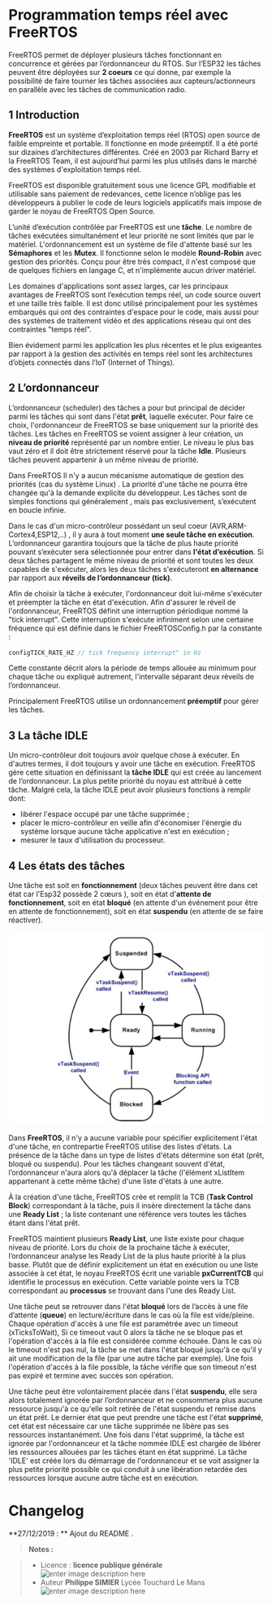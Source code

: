 ﻿# Programmation temps réel avec FreeRTOS 

FreeRTOS permet de déployer plusieurs tâches fonctionnant en concurrence et gérées par l’ordonnanceur du RTOS. Sur l’ESP32 les tâches peuvent être déployées sur **2 coeurs** ce qui donne, par exemple la possibilité de faire tourner les tâches associées aux capteurs/actionneurs en parallèle avec les tâches de communication radio.

## 1 Introduction
**FreeRTOS** est un système d’exploitation temps réel (RTOS) open source de faible empreinte et portable. Il fonctionne en mode préemptif. Il a été porté sur dizaines d’architectures différentes. Créé en 2003 par Richard Barry et la FreeRTOS Team, il est aujourd’hui parmi les plus utilisés dans le marché des systèmes d'exploitation temps réel.

FreeRTOS est disponible gratuitement sous une licence GPL modifiable et utilisable sans paiement de redevances, cette licence n’oblige pas les développeurs à publier le code de leurs logiciels applicatifs mais impose de garder le noyau de FreeRTOS Open Source.

L’unité d’exécution contrôlée par FreeRTOS est une **tâche**. Le nombre de tâches exécutées simultanément et leur priorité ne sont limités que par le matériel.
L'ordonnancement est un système de file d'attente basé sur les **Sémaphores** et les **Mutex**. Il fonctionne selon le modèle **Round-Robin** avec gestion des priorités. Conçu pour être très compact, il n'est composé que de quelques fichiers en langage C, et n'implémente aucun driver matériel.

Les domaines d'applications sont assez larges, car les principaux avantages de FreeRTOS sont l’exécution temps réel, un code source ouvert et une taille très faible. Il est donc utilisé principalement pour les systèmes embarqués qui ont des contraintes d'espace pour le code, mais aussi pour des systèmes de traitement vidéo et des
applications réseau qui ont des contraintes "temps réel".

Bien évidement parmi les application les plus récentes et le plus exigeantes par rapport à la gestion des activités en temps réel sont les architectures d’objets connectés dans l’IoT (Internet of Things).

## 2 L’ordonnanceur
L’ordonnanceur (scheduler) des tâches a pour but principal de décider parmi les tâches qui sont dans l'état **prêt**, laquelle exécuter. Pour faire ce choix, l'ordonnanceur de FreeRTOS se base uniquement sur la priorité des tâches. Les tâches en FreeRTOS se voient assigner à leur création, un **niveau de priorité** représenté par un nombre entier. Le niveau le plus bas vaut zéro et il doit être strictement réservé pour la tâche **Idle**. Plusieurs tâches peuvent appartenir à un même niveau de priorité.

Dans FreeRTOS Il n'y a aucun mécanisme automatique de gestion des priorités (cas du système Linux) . La priorité d'une tâche ne pourra être changée qu'à la demande explicite du développeur. Les tâches sont de simples fonctions qui généralement , mais pas exclusivement, s’exécutent en boucle infinie.

Dans le cas d'un micro-contrôleur possédant un seul coeur (AVR,ARM-Cortex4,ESP12,..) , il y aura à tout moment **une seule tâche en exécution**. L’ordonnanceur garantira toujours que la tâche de plus haute priorité pouvant s’exécuter sera sélectionnée pour entrer dans **l'état d’exécution**. Si deux tâches partagent le même niveau de priorité et sont toutes les deux capables de s'exécuter, alors les deux tâches s'exécuteront **en alternance** par rapport aux **réveils de l’ordonnanceur (tick)**.

Afin de choisir la tâche à exécuter, l'ordonnanceur doit lui-même s'exécuter et préempter la tâche en état d'exécution. Afin d'assurer le réveil de l'ordonnanceur, FreeRTOS définit une interruption périodique nommé la "tick interrupt". Cette interruption s'exécute infiniment selon une certaine fréquence qui est définie dans le fichier FreeRTOSConfig.h par la constante :
```c
configTICK_RATE_HZ // tick frequency interrupt" in Hz
```
Cette constante décrit alors la période de temps allouée au minimum pour chaque tâche ou expliqué autrement, l'intervalle séparant deux réveils de l’ordonnanceur.

Principalement FreeRTOS utilise un ordonnancement **préemptif** pour gérer les tâches.

## 3 La tâche IDLE
Un micro-contrôleur doit toujours avoir quelque chose à exécuter. En d'autres termes, il doit toujours y avoir une tâche en exécution. FreeRTOS gère cette situation en définissant la **tâche IDLE** qui est créée au lancement de l’ordonnanceur. La plus petite priorité du noyau est attribué à cette tâche. Malgré cela, la tâche IDLE peut avoir plusieurs fonctions à remplir dont:

 - libérer l'espace occupé par une tâche supprimée ;
 - placer le micro-contrôleur en veille afin d'économiser l'énergie du système lorsque aucune tâche applicative n'est en exécution ;
 - mesurer le taux d'utilisation du processeur.

## 4 Les états des tâches

Une tâche est soit en **fonctionnement** (deux tâches peuvent être dans cet état car l'Esp32  possède 2 cœurs ), soit en état d'**attente de fonctionnement**, soit en état **bloqué** (en attente d'un événement pour être en attente de fonctionnement), soit en état **suspendu** (en attente de se faire réactiver).

![Etats](/09_FreeRTOS/etat_tache.JPG)

Dans **FreeRTOS**, il n'y a aucune variable pour spécifier explicitement l'état d'une tâche, en contrepartie FreeRTOS utilise des listes d'états. La présence de la tâche dans un type de listes d'états détermine son état (prêt, bloqué ou suspendu). Pour les tâches changeant souvent d'état, l’ordonnanceur n'aura alors qu'à déplacer la tâche (l'élément xListItem appartenant à cette même tâche) d'une liste d'états à une autre.

À la création d'une tâche, FreeRTOS crée et remplit la TCB (**Task Control Block**) correspondant à la tâche, puis il insère directement la tâche dans une **Ready List** ; la liste contenant une référence vers toutes les tâches étant dans l'état prêt.

FreeRTOS maintient plusieurs **Ready List**, une liste existe pour chaque niveau de priorité. Lors du choix de la prochaine tâche à exécuter, l’ordonnanceur analyse les Ready List de la plus haute priorité à la plus basse. Plutôt que de définir explicitement un état en exécution ou une liste associée à cet état, le noyau FreeRTOS écrit une variable **pxCurrentTCB** qui identifie le processus en exécution. Cette variable pointe vers la TCB correspondant au **processus** se trouvant dans l'une des Ready List.

Une tâche peut se retrouver dans l'état **bloqué** lors de l’accès à une file d’attente (**queue**) en lecture/écriture dans le cas où la file est vide/pleine. Chaque opération d'accès à une file est paramétrée avec un timeout (xTicksToWait), Si ce timeout vaut 0 alors la tâche ne se bloque pas et l'opération d'accès à la file est considérée
comme échouée. Dans le cas où le timeout n'est pas nul, la tâche se met dans l'état bloqué jusqu'à ce qu'il y ait une modification de la file (par une autre tâche par exemple). Une fois l'opération d'accès à la file possible, la tâche vérifie que son timeout n'est pas expiré et termine avec succès son opération.

Une tâche peut être volontairement placée dans l'état **suspendu**, elle sera alors totalement ignorée par l’ordonnanceur et ne consommera plus aucune ressource jusqu'à ce qu'elle soit retirée de l'état suspendu et remise dans un état prêt.
Le dernier état que peut prendre une tâche est l'état **supprimé**, cet état est nécessaire car une tâche supprimée ne libère pas ses ressources instantanément. Une fois dans l'état supprimé, la tâche est ignorée par l'ordonnanceur et la tâche nommée IDLE est chargée de libérer les ressources allouées par les tâches étant en état supprimé.
La tâche 'IDLE' est créée lors du démarrage de l'ordonnanceur et se voit assigner la plus petite priorité possible ce qui conduit à une libération retardée des ressources lorsque aucune autre tâche est en exécution.

# Changelog

**27/12/2019 : ** Ajout du README . 

> **Notes :**


> - Licence : **licence publique générale** ![enter image description here](https://img.shields.io/badge/licence-GPL-green.svg)
> - Auteur **Philippe SIMIER** Lycée Touchard Le Mans
>  ![enter image description here](https://img.shields.io/badge/built-passing-green.svg)
<!-- TOOLBOX 

Génération des badges : https://shields.io/
Génération de ce fichier : https://stackedit.io/editor#


